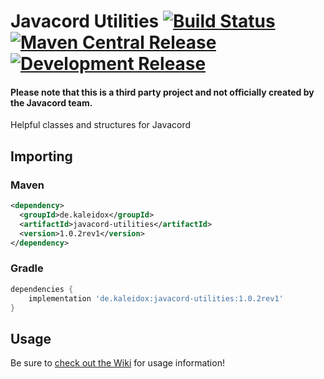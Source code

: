 # Javacord Utilities [![Build Status](https://travis-ci.com/burdoto/javacord-utilities.svg?branch=master)](https://travis-ci.com/burdoto/javacord-utilities) [![Maven Central Release](https://maven-badges.herokuapp.com/maven-central/de.kaleidox/javacord-utilities/badge.svg)](https://maven-badges.herokuapp.com/maven-central/de.kaleidox/javacord-utilities) [![Development Release](https://jitpack.io/v/burdoto/javacord-utilities.svg)](https://jitpack.io/#burdoto/javacord-utilities)
#### Please note that this is a third party project and not officially created by the Javacord team.
Helpful classes and structures for Javacord

## Importing
### Maven
```xml
<dependency>
  <groupId>de.kaleidox</groupId>
  <artifactId>javacord-utilities</artifactId>
  <version>1.0.2rev1</version>
</dependency>
```
### Gradle
```groovy
dependencies {
    implementation 'de.kaleidox:javacord-utilities:1.0.2rev1'
}
```

## Usage
Be sure to [check out the Wiki](https://github.com/burdoto/javacord-utilities/wiki) for usage information! 
